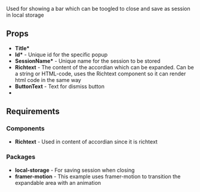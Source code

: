 Used for showing a bar which can be toogled to close and save as session in local storage

## Props

-   **Title\***
-   **Id\*** - Unique id for the specific popup
-   **SessionName\*** - Unique name for the session to be stored
-   **Richtext** - The content of the accordian which can be expanded. Can be a string or HTML-code, uses the Richtext component so it can render html code in the same way
-   **ButtonText** - Text for dismiss button
-

## Requirements

### Components

-   **Richtext** - Used in content of accordian since it is richtext

### Packages

-   **local-storage** - For saving session when closing
-   **framer-motion** - This example uses framer-motion to transition the expandable area with an animation
